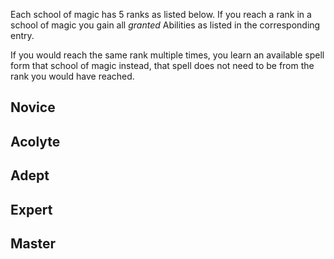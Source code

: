 Each school of magic has 5 ranks as listed below. If you reach a rank in a school of magic you gain all *granted* Abilities as listed in the corresponding entry. 

If you would reach the same rank multiple times, you learn an available spell form that school of magic instead, that spell does not need to be from the rank you would have reached.
## Novice
## Acolyte
## Adept
## Expert
## Master


